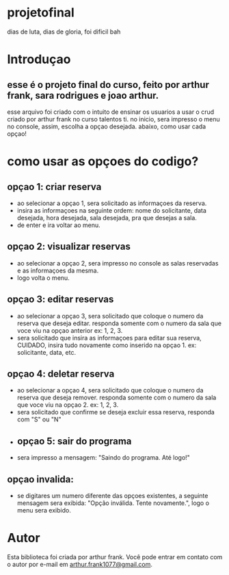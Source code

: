# projetofinal
dias de luta, dias de gloria, foi dificil bah
# Introduçao
## esse é o projeto final do curso, feito por arthur frank, sara rodrigues e joao arthur.
esse arquivo foi criado com o intuito de ensinar os usuarios a usar o crud criado por arthur frank no curso talentos ti.
no inicio, sera impresso o menu no console, assim, escolha a opçao desejada.
abaixo, como usar cada opçao!

# como usar as opçoes do codigo?
## opçao 1: criar reserva
- ao selecionar a opçao 1, sera solicitado as informaçoes da reserva.
- insira as informaçoes na seguinte ordem: nome do solicitante, data desejada, hora desejada, sala desejada, pra que desejas a sala.
- de enter e ira voltar ao menu.
## opçao 2: visualizar reservas
- ao selecionar a opçao 2, sera impresso no console as salas reservadas e as informaçoes da mesma.
- logo volta o menu.
## opçao 3: editar reservas
- ao selecionar a opçao 3, sera solicitado que coloque o numero da reserva que deseja editar. responda somente com o numero da sala que voce viu na opçao anterior ex: 1, 2, 3.
- sera solicitado que insira as informaçoes para editar sua reserva, CUIDADO, insira tudo novamente como inserido na opçao 1. ex: solicitante, data, etc.
## opçao 4: deletar reserva
- ao selecionar a opçao 4, sera solicitado que coloque o numero da reserva que deseja remover. responda somente com o numero da sala que voce viu na opçao 2. ex: 1, 2, 3.
- sera solicitado que confirme se deseja excluir essa reserva, responda com "S" ou "N"
- ## opçao 5: sair do programa
- sera impresso a mensagem: "Saindo do programa. Até logo!"
## opçao invalida:
- se digitares um numero diferente das opçoes existentes, a seguinte mensagem sera exibida: "Opção inválida. Tente novamente.", logo o menu sera exibido.

# Autor
Esta biblioteca foi criada por arthur frank. Você pode entrar em contato com o autor por e-mail em arthur.frank1077@gmail.com.
